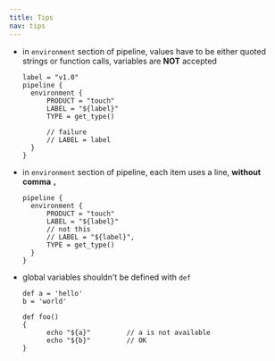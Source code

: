 ```yaml
---
title: Tips
nav: tips
---
```


* in ``environment`` section of pipeline, values have to be either quoted strings or function calls, variables are **NOT** accepted
  ```jenkinsfile
  label = "v1.0"
  pipeline {
    environment {
        PRODUCT = "touch"
        LABEL = "${label}"
        TYPE = get_type()

        // failure
        // LABEL = label
    }
  }
  ```
* in ``environment`` section of pipeline, each item uses a line, **without comma ``,``**
  ```jenkinsfile
  pipeline {
    environment {
        PRODUCT = "touch"
        LABEL = "${label}"
        // not this
        // LABEL = "${label}",
        TYPE = get_type()
    }
  }
  ```
* global variables shouldn't be defined with ``def``
  ```jenkinsfile
  def a = 'hello'
  b = 'world'

  def foo()
  {
        echo "${a}"         // a is not available
        echo "${b}"         // OK
  }
  ```

